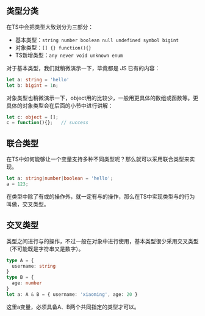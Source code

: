 
## 类型分类

在TS中会把类型大致划分为三部分：

-   基本类型：`string number boolean null undefined symbol bigint`
-   对象类型：`[] {} function(){}`
-   TS新增类型：`any never void unknown enum`

对于基本类型，我们就稍微演示一下，毕竟都是 JS 已有的内容：

```TypeScript
let a: string = 'hello'
let b: bigint = 1n;
```

对象类型也稍微演示一下，object用的比较少，一般用更具体的数组或函数等。更具体的对象类型会在后面的小节中进行讲解：

```TypeScript
let c: object = [];
c = function(){};   // success
```

## 联合类型

在TS中如何能够让一个变量支持多种不同类型呢？那么就可以采用联合类型来实现。

```TypeScript
let a: string|number|boolean = 'hello';
a = 123;
```

在类型中除了有或的操作外，就一定有与的操作，那么在TS中实现类型与的行为叫做，交叉类型。

## 交叉类型

类型之间进行与的操作，不过一般在对象中进行使用，基本类型很少采用交叉类型（不可能既是字符串又是数字）。

```TypeScript
type A = {
  username: string
}
type B = {
  age: number
}
let a: A & B = { username: 'xiaoming', age: 20 }
```

这里a变量，必须具备A、B两个共同指定的类型才可以。